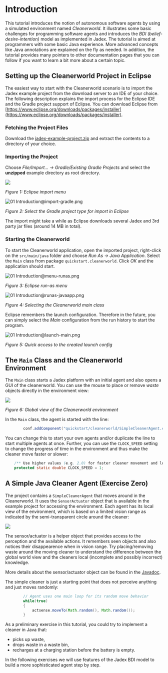 # Introduction

This tutorial introduces the notion of autonomous software agents by using a simulated environment named *Cleanerworld*. It illustrates some basic challenges for programming software agents and introduces the *BDI (belief-desire-intention)* model as implemented in Jadex. The tutorial is aimed at programmers with some basic Java experience. More advanced concepts like Java annotations are explained on the fly as needed. In addition, the tutorial provides many pointers to other documentation pages that you can follow if you want to learn a bit more about a certain topic.

## Setting up the Cleanerworld Project in Eclipse

The easiest way to start with the Cleanerworld scenario is to import the Jadex example project from the download server to an IDE of your choice. The following description explains the import process for the Eclipse IDE and the Gradle project support of Eclipse. You can download Eclipse from [https://www.eclipse.org/downloads/packages/installer](https://www.eclipse.org/downloads/packages/installer).

### Fetching the Project Files

Download the [jadex-example-project.zip](https://download.actoron.com/nightlies/oss/jadex-example-project.zip) and extract the contents to a directory of your choice.

### Importing the Project

Choose *File/Import... -> Gradle/Existing Gradle Projects* and select the **unzipped** example directory as root directory.

![](menu-import.png)

*Figure 1: Eclipse import menu*

![01 Introduction@import-gradle.png](import-gradle.png)

*Figure 2: Select the Gradle project type for import in Eclipse*

The import might take a while as Eclipse downloads several Jadex and 3rd party jar files (around 14 MB in total).

### Starting the Cleanerworld

To start the Cleanerworld application, open the imported project, right-click on the `src/main/java` folder and choose  *Run As -> Java Application*. Select the `Main` class from package `quickstart.cleanerworld`. Click *OK* and the application should start.

![01 Introduction@menu-runas.png](menu-runas.png)

*Figure 3: Eclipse run-as menu*

![01 Introduction@runas-javaapp.png](runas-javaapp.png)

*Figure 4: Selecting the Cleanerworld main class*

Eclipse remembers the launch configuration. Therefore in the future,
  you can simply select the *Main* configuration from the run history
  to start the program.

![01 Introduction@launch-main.png](launch-main.png)

*Figure 5: Quick access to the created launch config*

## The `Main` Class and the Cleanerworld Environment

The `Main` class starts a Jadex platform with an initial agent and also opens a GUI of the cleanerworld.
You can use the mouse to place or remove *waste* objects directly in the environment view:

![](view-environment.png)

*Figure 6: Global view of the Cleanerworld environment*

In the `Main` class, the agent is started with the line:

```java
		conf.addComponent("quickstart/cleanerworld/SimpleCleanerAgent.class");
```

You can change this to start your own agents and/or duplicate the line to start multiple agents at once.
Further, you can use the `CLOCK_SPEED` setting to change the progress of time in the environment and thus
make the cleaner move faster or slower:

```java
	/** Use higher values (e.g. 2.0) for faster cleaner movement and lower values (e.g. 0.5) for slower movement. */
	protected static double	CLOCK_SPEED	= 1;
```

## A Simple Java Cleaner Agent (Exercise Zero)

The project contains a `SimpleCleanerAgent` that moves around in the Cleanerworld.
It uses the `SensorActuator` object that is available in the example project
for accessing the environment. Each agent has its local view of the environment,
which is based on a limited vision range as indicated by the semi-transparent circle around the cleaner:

![](view-cleaner.png)

The sensor/actuator is a helper object that provides access to the perception and the
available actions. It remembers seen objects and also notices their disappearence when in vision range.
Try placing/removing waste around the moving cleaner to understand the difference between the global
world view and the cleaners local (incomplete and possibly incorrect) knowledge.

More details about the sensor/actuator object can be found in the
[Javadoc](https://download.actoron.com/docs/nightlies/latest/javadoc/index.html?jadex/quickstart/cleanerworld/environment/SensorActuator.html).

The simple cleaner is just a starting point that does not perceive anything and just moves randomly:

```java
		// Agent uses one main loop for its random move behavior
		while(true)
		{
			actsense.moveTo(Math.random(), Math.random());
		}
```

As a preliminary exercise in this tutorial, you could try to implement a cleaner in Java that:

* picks up waste,
* drops waste in a waste bin,
* recharges at a charging station before the battery is empty.

In the following exercises we will use features of the Jadex BDI model to build a more sophisticated agent step by step.
